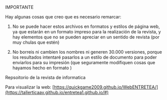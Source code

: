 IMPORTANTE

Hay algunas cosas que creo que es necesario remarcar:

1) No se puede hacer estos archivos en formatos y estilos de página web, ya que estarán en un formato impreso para la realización de la revista, y hay elementos que no se pueden apreciar en un sentido de revista (por muy chulas que estén)

2) No borreis ni cambien los nombres ni generen 30.000 versiones, porque los resultados intentaré pasarlos a un estilo de documento para poder enviarlos para su impresión (que seguramente modifiquen cosas que hayamos hecho en formato )

Repsoitorio de la revista de informatica

Para visualizar la web:
[https://quickgame2009.github.io/WebENTRETEA/](https://tallerticaav.github.io/entretea1.github.io/#)

